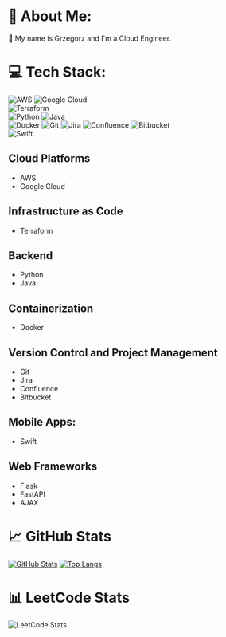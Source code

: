 # 💬 About Me:
:wave: My name is Grzegorz and I'm a Cloud Engineer.



# 💻 Tech Stack:

![AWS](https://img.icons8.com/color/48/000000/amazon-web-services.png) 
![Google Cloud](https://img.icons8.com/color/48/000000/google-cloud.png) <br>
![Terraform](https://img.icons8.com/color/48/000000/terraform.png) <br>
![Python](https://img.icons8.com/color/48/000000/python.png) 
![Java](https://img.icons8.com/color/48/000000/java-coffee-cup-logo.png) <br>
![Docker](https://img.icons8.com/color/48/000000/docker.png) 
![Git](https://img.icons8.com/color/48/000000/git.png) 
![Jira](https://img.icons8.com/color/48/000000/jira.png) 
![Confluence](https://img.icons8.com/color/48/000000/confluence.png) 
![Bitbucket](https://img.icons8.com/color/48/000000/bitbucket.png) <br>
![Swift](https://img.icons8.com/color/48/000000/swift.png) <br>

## Cloud Platforms
- AWS 
- Google Cloud 

## Infrastructure as Code
- Terraform 

## Backend
- Python
- Java 

## Containerization
- Docker 

## Version Control and Project Management
- Git
- Jira
- Confluence
- Bitbucket

## Mobile Apps:
- Swift

## Web Frameworks
- Flask 
- FastAPI
- AJAX



# 📈 GitHub Stats
[![GitHub Stats](https://github-readme-stats-sigma-five.vercel.app/api?username=Atrolide&theme=nord&show_icons=true&line_height=20)](https://github.com/Atrolide)
[![Top Langs](https://github-readme-stats.vercel.app/api/top-langs/?username=Atrolide&theme=nord&layout=compact&line_height=10)](https://github.com/Atrolide/github-readme-language-stats)
<br>

# 📊 LeetCode Stats
![LeetCode Stats](https://leetcard.jacoblin.cool/Atrolide?theme=nord&font=Share)
